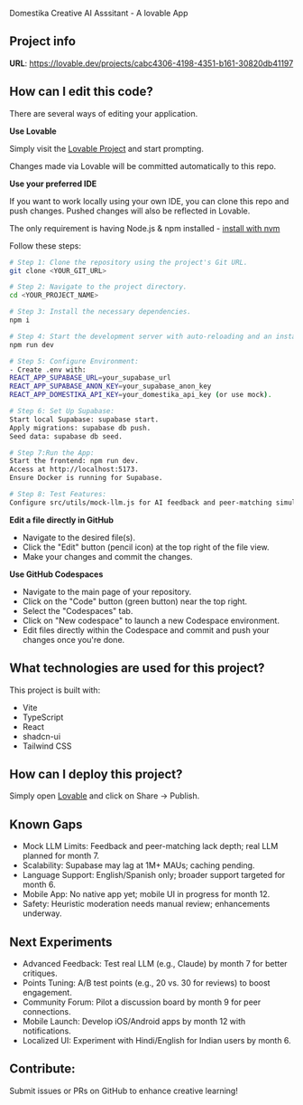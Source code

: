 Domestika Creative AI Asssitant - A lovable App

## Project info

**URL**: https://lovable.dev/projects/cabc4306-4198-4351-b161-30820db41197

## How can I edit this code?

There are several ways of editing your application.

**Use Lovable**

Simply visit the [Lovable Project](https://lovable.dev/projects/cabc4306-4198-4351-b161-30820db41197) and start prompting.

Changes made via Lovable will be committed automatically to this repo.

**Use your preferred IDE**

If you want to work locally using your own IDE, you can clone this repo and push changes. Pushed changes will also be reflected in Lovable.

The only requirement is having Node.js & npm installed - [install with nvm](https://github.com/nvm-sh/nvm#installing-and-updating)

Follow these steps:

```sh
# Step 1: Clone the repository using the project's Git URL.
git clone <YOUR_GIT_URL>

# Step 2: Navigate to the project directory.
cd <YOUR_PROJECT_NAME>

# Step 3: Install the necessary dependencies.
npm i

# Step 4: Start the development server with auto-reloading and an instant preview.
npm run dev

# Step 5: Configure Environment:
- Create .env with:
REACT_APP_SUPABASE_URL=your_supabase_url
REACT_APP_SUPABASE_ANON_KEY=your_supabase_anon_key
REACT_APP_DOMESTIKA_API_KEY=your_domestika_api_key (or use mock).

# Step 6: Set Up Supabase:
Start local Supabase: supabase start.
Apply migrations: supabase db push.
Seed data: supabase db seed.

# Step 7:Run the App:
Start the frontend: npm run dev.
Access at http://localhost:5173.
Ensure Docker is running for Supabase.

# Step 8: Test Features:
Configure src/utils/mock-llm.js for AI feedback and peer-matching simulations.
```

**Edit a file directly in GitHub**

- Navigate to the desired file(s).
- Click the "Edit" button (pencil icon) at the top right of the file view.
- Make your changes and commit the changes.

**Use GitHub Codespaces**

- Navigate to the main page of your repository.
- Click on the "Code" button (green button) near the top right.
- Select the "Codespaces" tab.
- Click on "New codespace" to launch a new Codespace environment.
- Edit files directly within the Codespace and commit and push your changes once you're done.

## What technologies are used for this project?

This project is built with:

- Vite
- TypeScript
- React
- shadcn-ui
- Tailwind CSS

## How can I deploy this project?

Simply open [Lovable](https://lovable.dev/projects/cabc4306-4198-4351-b161-30820db41197) and click on Share -> Publish.

## **Known Gaps**

- Mock LLM Limits: Feedback and peer-matching lack depth; real LLM planned for month 7.
- Scalability: Supabase may lag at 1M+ MAUs; caching pending.
- Language Support: English/Spanish only; broader support targeted for month 6.
- Mobile App: No native app yet; mobile UI in progress for month 12.
- Safety: Heuristic moderation needs manual review; enhancements underway.



## **Next Experiments**
- Advanced Feedback: Test real LLM (e.g., Claude) by month 7 for better critiques.
- Points Tuning: A/B test points (e.g., 20 vs. 30 for reviews) to boost engagement.
- Community Forum: Pilot a discussion board by month 9 for peer connections.
- Mobile Launch: Develop iOS/Android apps by month 12 with notifications.
- Localized UI: Experiment with Hindi/English for Indian users by month 6.



## **Contribute:**
Submit issues or PRs on GitHub to enhance creative learning!
